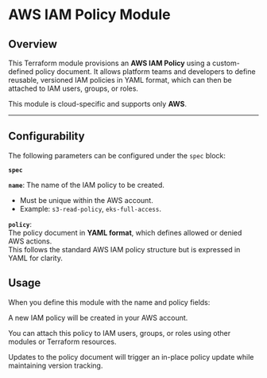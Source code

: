 # AWS IAM Policy Module

## Overview

This Terraform module provisions an **AWS IAM Policy** using a custom-defined policy document. It allows platform teams and developers to define reusable, versioned IAM policies in YAML format, which can then be attached to IAM users, groups, or roles.

This module is cloud-specific and supports only **AWS**.

---

## Configurability

The following parameters can be configured under the `spec` block:

**`spec`**

**`name`**: 
The name of the IAM policy to be created.  
- Must be unique within the AWS account.  
- Example: `s3-read-policy`, `eks-full-access`.

**`policy`**:  
The policy document in **YAML format**, which defines allowed or denied AWS actions.  
This follows the standard AWS IAM policy structure but is expressed in YAML for clarity.

## Usage

When you define this module with the name and policy fields:

A new IAM policy will be created in your AWS account.

You can attach this policy to IAM users, groups, or roles using other modules or Terraform resources.

Updates to the policy document will trigger an in-place policy update while maintaining version tracking.




